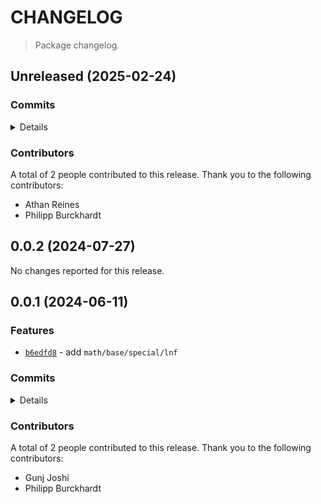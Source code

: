 # CHANGELOG

> Package changelog.

<section class="release" id="unreleased">

## Unreleased (2025-02-24)

<section class="commits">

### Commits

<details>

-   [`c13062e`](https://github.com/stdlib-js/stdlib/commit/c13062e5b90cbe28ec62f0b690211bd14b626cf3) - **style:** update to use tabs for indentation _(by Philipp Burckhardt)_
-   [`2777e4b`](https://github.com/stdlib-js/stdlib/commit/2777e4be161869d09406e3b17947d24c64b47af2) - **bench:** resolve lint errors in benchmarks _(by Athan Reines)_

</details>

</section>

<!-- /.commits -->

<section class="contributors">

### Contributors

A total of 2 people contributed to this release. Thank you to the following contributors:

-   Athan Reines
-   Philipp Burckhardt

</section>

<!-- /.contributors -->

</section>

<!-- /.release -->

<section class="release" id="v0.0.2">

## 0.0.2 (2024-07-27)

No changes reported for this release.

</section>

<!-- /.release -->

<section class="release" id="v0.0.1">

## 0.0.1 (2024-06-11)

<section class="features">

### Features

-   [`b6edfd8`](https://github.com/stdlib-js/stdlib/commit/b6edfd8f1953792320b89f18ff4d059dceec3631) - add `math/base/special/lnf`

</section>

<!-- /.features -->

<section class="commits">

### Commits

<details>

-   [`fb04f19`](https://github.com/stdlib-js/stdlib/commit/fb04f1968006f8bee36735f9b71d857f478bb6c1) - **refactor:** reduce test tolerance and fix casting [(#2356)](https://github.com/stdlib-js/stdlib/pull/2356) _(by Gunj Joshi)_
-   [`b6edfd8`](https://github.com/stdlib-js/stdlib/commit/b6edfd8f1953792320b89f18ff4d059dceec3631) - **feat:** add `math/base/special/lnf` _(by Gunj Joshi, Philipp Burckhardt)_

</details>

</section>

<!-- /.commits -->

<section class="contributors">

### Contributors

A total of 2 people contributed to this release. Thank you to the following contributors:

-   Gunj Joshi
-   Philipp Burckhardt

</section>

<!-- /.contributors -->

</section>

<!-- /.release -->

